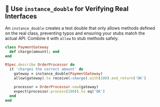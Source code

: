 ## 🧩 Use `instance_double` for Verifying Real Interfaces

An `instance_double` creates a test double that only allows methods defined on the real class, preventing typos and ensuring your stubs match the actual API. Combine it with `allow` to stub methods safely.

```ruby
class PaymentGateway
  def charge(amount); end
end

RSpec.describe OrderProcessor do
  it 'charges the correct amount' do
    gateway = instance_double(PaymentGateway)
    allow(gateway).to receive(:charge).with(100).and_return('OK')

    processor = OrderProcessor.new(gateway)
    expect(processor.process(100)).to eq('OK')
  end
end
```
